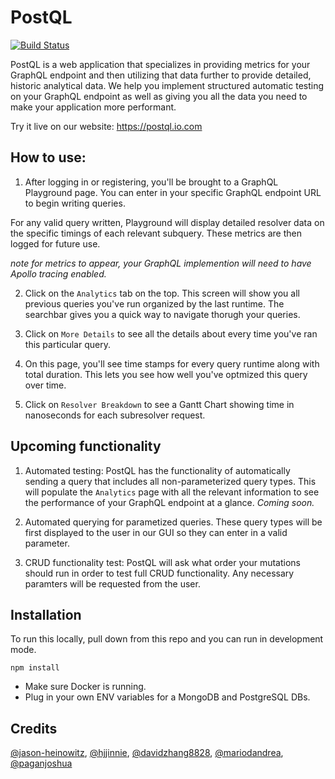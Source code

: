 # PostQL
[![Build Status](https://travis-ci.com/oslabs-beta/PostQL.svg?branch=dev)](https://travis-ci.com/oslabs-beta/PostQL)

PostQL is a web application that specializes in providing metrics for your GraphQL endpoint and then utilizing that data further to provide detailed, historic analytical data. We help you implement structured automatic testing on your GraphQL endpoint as well as giving you all the data you need to make your application more performant.

Try it live on our website: https://postql.io.com

## How to use:

1. After logging in or registering, you'll be brought to a GraphQL Playground page. You can enter in your specific GraphQL endpoint URL to begin writing queries.

For any valid query written, Playground will display detailed resolver data on the specific timings of each relevant subquery. These metrics are then logged for future use. 

*note for metrics to appear, your GraphQL implemention will need to have Apollo tracing enabled.*

2. Click on the `Analytics` tab on the top. This screen will show you all previous queries you've run organized by the last runtime. The searchbar gives you a quick way to navigate thorugh your queries.

3. Click on `More Details` to see all the details about every time you've ran this particular query.

4. On this page, you'll see time stamps for every query runtime along with total duration. This lets you see how well you've optmized this query over time.

5. Click on `Resolver Breakdown` to see a Gantt Chart showing time in nanoseconds for each subresolver request.

## Upcoming functionality

1. Automated testing: PostQL has the functionality of automatically sending a query that includes all non-parameterized query types. This will populate the `Analytics` page with all the relevant information to see the performance of your GraphQL endpoint at a glance.  *Coming soon.*

2. Automated querying for parametized queries. These query types will be first displayed to the user in our GUI so they can enter in a valid parameter.

3. CRUD functionality test: PostQL will ask what order your mutations should run in order to test full CRUD functionality. Any necessary paramters will be requested from the user.

## Installation

To run this locally, pull down from this repo and you can run in development mode. 

```
npm install
```

- Make sure Docker is running.
- Plug in your own ENV variables for a MongoDB and PostgreSQL DBs.

## Credits

[@jason-heinowitz](https://github.com/jason-heinowitz), [@hjjinnie](https://github.com/hjjinnie), [@davidzhang8828](https://github.com/davidzhang8828), [@mariodandrea](https://github.com/mariodandrea), [@paganjoshua](https://github.com/paganjoshua)
